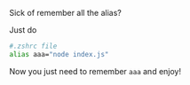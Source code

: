 
Sick of remember all the alias?


Just do
```bash
#.zshrc file
alias aaa="node index.js"
```

Now you just need to remember `aaa` and enjoy!
